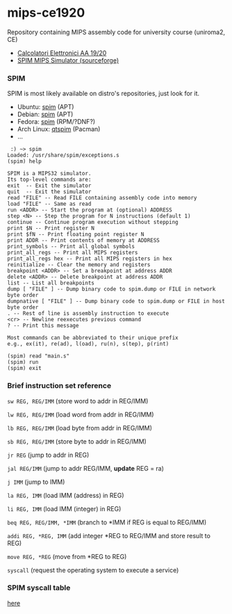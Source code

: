 # mips-ce1920
Repository containing MIPS assembly code for university course (uniroma2, CE)

 * [Calcolatori Elettronici AA 19/20](http://www.ce.uniroma2.it/courses/ce1920/)
 * [SPIM MIPS Simulator (sourceforge)](http://spimsimulator.sourceforge.net/)
 
### SPIM
SPIM is most likely available on distro's repositories, just look for it.

 * Ubuntu: [spim](https://packages.ubuntu.com/search?keywords=spim) (APT)
 * Debian: [spim](https://packages.debian.org/search?keywords=spim) (APT)
 * Fedora: [spim](https://rpmfind.net/linux/rpm2html/search.php?query=spim) (RPM/?DNF?)
 * Arch Linux: [qtspim](https://www.archlinux.org/packages/community/x86_64/qtspim/) (Pacman)
 * ...
 
```
 :) ~> spim
Loaded: /usr/share/spim/exceptions.s
(spim) help

SPIM is a MIPS32 simulator.
Its top-level commands are:
exit  -- Exit the simulator
quit  -- Exit the simulator
read "FILE" -- Read FILE containing assembly code into memory
load "FILE" -- Same as read
run <ADDR> -- Start the program at (optional) ADDRESS
step <N> -- Step the program for N instructions (default 1)
continue -- Continue program execution without stepping
print $N -- Print register N
print $fN -- Print floating point register N
print ADDR -- Print contents of memory at ADDRESS
print_symbols -- Print all global symbols
print_all_regs -- Print all MIPS registers
print_all_regs hex -- Print all MIPS registers in hex
reinitialize -- Clear the memory and registers
breakpoint <ADDR> -- Set a breakpoint at address ADDR
delete <ADDR> -- Delete breakpoint at address ADDR
list -- List all breakpoints
dump [ "FILE" ] -- Dump binary code to spim.dump or FILE in network byte order
dumpnative [ "FILE" ] -- Dump binary code to spim.dump or FILE in host byte order
. -- Rest of line is assembly instruction to execute
<cr> -- Newline reexecutes previous command
? -- Print this message

Most commands can be abbreviated to their unique prefix
e.g., ex(it), re(ad), l(oad), ru(n), s(tep), p(rint)

(spim) read "main.s"
(spim) run
(spim) exit
```

### Brief instruction set reference

 ```sw REG, REG/IMM``` (store word to addr in REG/IMM)
 
 ```lw REG, REG/IMM``` (load word from addr in REG/IMM)
 
 ```lb REG, REG/IMM``` (load byte from addr in REG/IMM)
 
 ```sb REG, REG/IMM``` (store byte to addr in REG/IMM)
 
 ```jr REG``` (jump to addr in REG)

 ```jal REG/IMM``` (jump to addr REG/IMM, **update** REG = ra)
 
 ```j IMM``` (jump to IMM)

 ```la REG, IMM``` (load IMM (address) in REG)

 ```li REG, IMM``` (load IMM (integer) in REG)

 ```beq REG, REG/IMM, *IMM``` (branch to *IMM if REG is equal to REG/IMM)
 
 ```addi REG, *REG, IMM``` (add integer *REG to REG/IMM and store result to REG)
 
 ```move REG, *REG``` (move from *REG to REG)
 
 ```syscall``` (request the operating system to execute a service)

### SPIM syscall table
[here](http://students.cs.tamu.edu/tanzir/csce350/reference/syscalls.html)
